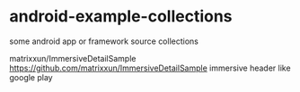# android-example-collections
some android app or framework source collections


matrixxun/ImmersiveDetailSample
https://github.com/matrixxun/ImmersiveDetailSample
immersive header like google play
